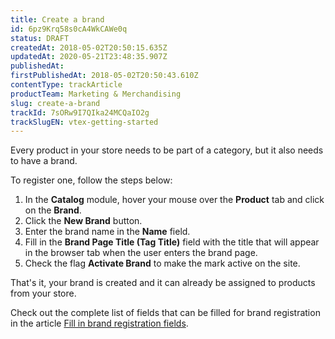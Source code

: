 ```yaml
---
title: Create a brand
id: 6pz9Krq58s0cA4WkCAWe0q
status: DRAFT
createdAt: 2018-05-02T20:50:15.635Z
updatedAt: 2020-05-21T23:48:35.907Z
publishedAt: 
firstPublishedAt: 2018-05-02T20:50:43.610Z
contentType: trackArticle
productTeam: Marketing & Merchandising
slug: create-a-brand
trackId: 7sORw9I7QIka24MCQaIO2g
trackSlugEN: vtex-getting-started
---
```


Every product in your store needs to be part of a category, but it also needs to have a brand.

To register one, follow the steps below:

1. In the __Catalog__ module, hover your mouse over the __Product__ tab and click on the __Brand__.
2. Click the __New Brand__ button.
3. Enter the brand name in the __Name__ field.
4. Fill in the __Brand Page Title (Tag Title)__ field with the title that will appear in the browser tab when the user enters the brand page.
5. Check the flag __Activate Brand__ to make the mark active on the site.

That's it, your brand is created and it can already be assigned to products from your store.

Check out the complete list of fields that can be filled for brand registration in the article [Fill in brand registration fields](/en/tutorial/brand-registration-fields).
